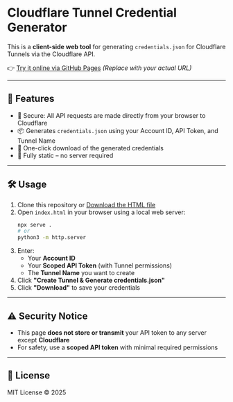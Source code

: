 # Cloudflare Tunnel Credential Generator

This is a **client-side web tool** for generating `credentials.json` for Cloudflare Tunnels via the Cloudflare API.

👉 [Try it online via GitHub Pages](https://your-username.github.io/your-repo-name/) *(Replace with your actual URL)*

---

## 🚀 Features

- 🔐 Secure: All API requests are made directly from your browser to Cloudflare
- 📦 Generates `credentials.json` using your Account ID, API Token, and Tunnel Name
- 💾 One-click download of the generated credentials
- 🧭 Fully static – no server required

---

## 🛠 Usage

1. Clone this repository or [Download the HTML file](cloudflare-credentials-generator.html)
2. Open `index.html` in your browser using a local web server:
   ```bash
   npx serve .
   # or
   python3 -m http.server
   ```
3. Enter:
   - Your **Account ID**
   - Your **Scoped API Token** (with Tunnel permissions)
   - The **Tunnel Name** you want to create
4. Click **"Create Tunnel & Generate credentials.json"**
5. Click **"Download"** to save your credentials

---

## ⚠️ Security Notice

- This page **does not store or transmit** your API token to any server except **Cloudflare**
- For safety, use a **scoped API token** with minimal required permissions

---

## 📜 License

MIT License © 2025

